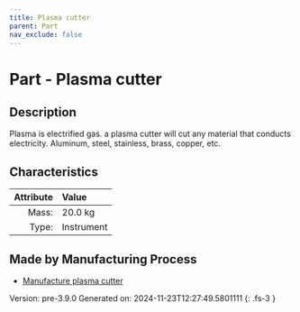 ```yaml
---
title: Plasma cutter
parent: Part
nav_exclude: false
---
```

# Part - Plasma cutter

## Description
 Plasma is electrified gas. a plasma cutter will cut any material &#10;&#9;&#9;&#9;that conducts electricity. Aluminum, steel, stainless, brass, copper, etc.&#10;&#9;&#9;

## Characteristics

| Attribute      | Value |
|--------:|:------|
|Mass:|20.0 kg|
|Type:|Instrument|

## Made by Manufacturing Process

- [Manufacture plasma cutter](../process/manufacture-plasma-cutter.html)



Version: pre-3.9.0 Generated on: 2024-11-23T12:27:49.5801111
{: .fs-3 }

